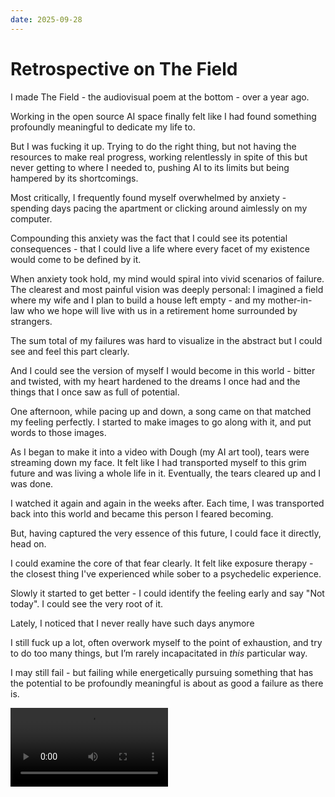 ```yaml
---
date: 2025-09-28
---
```


# Retrospective on The Field

I made The Field - the audiovisual poem at the bottom - over a year ago.

Working in the open source AI space finally felt like I had found something profoundly meaningful to dedicate my life to. 

But I was fucking it up. Trying to do the right thing, but not having the resources to make real progress, working relentlessly in spite of this but never getting to where I needed to, pushing AI to its limits but being hampered by its shortcomings.

Most critically, I frequently found myself overwhelmed by anxiety - spending days pacing the apartment or clicking around aimlessly on my computer. 

Compounding this anxiety was the fact that I could see its potential consequences - that I could live a life where every facet of my existence would come to be defined by it.

When anxiety took hold, my mind would spiral into vivid scenarios of failure. The clearest and most painful vision was deeply personal: I imagined a field where my wife and I plan to build a house left empty - and my mother-in-law who we hope will live with us in a retirement home surrounded by strangers. 

The sum total of my failures was hard to visualize in the abstract but I could see and feel this part clearly. 

And I could see the version of myself I would become in this world - bitter and twisted, with my heart hardened to the dreams I once had and the things that I once saw as full of potential.

One afternoon, while pacing up and down, a song came on that matched my feeling perfectly. I started to make images to go along with it, and put words to those images.

As I began to make it into a video with Dough (my AI art tool), tears were streaming down my face. It felt like I had transported myself to this grim future and was living a whole life in it. Eventually, the tears cleared up and I was done. 

I watched it again and again in the weeks after. Each time, I was transported back into this world and became this person I feared becoming. 

But, having captured the very essence of this future, I could face it directly, head on.

I could examine the core of that fear clearly. It felt like exposure therapy - the closest thing I've experienced while sober to a psychedelic experience. 

Slowly it started to get better - I could identify the feeling early and say "Not today". I could see the very root of it.

Lately, I noticed that I never really have such days anymore 

I still fuck up a lot, often overwork myself to the point of exhaustion, and try to do too many things, but I’m rarely incapacitated in *this* particular way.

I may still fail - but failing while energetically pursuing something that has the potential to be profoundly meaningful is about as good a failure as there is.

<video width="50%" controls>
  <source src="../assets/output_apo8_prob4_apo8.mp4" type="video/mp4">
  Your browser does not support the video tag.
</video> 